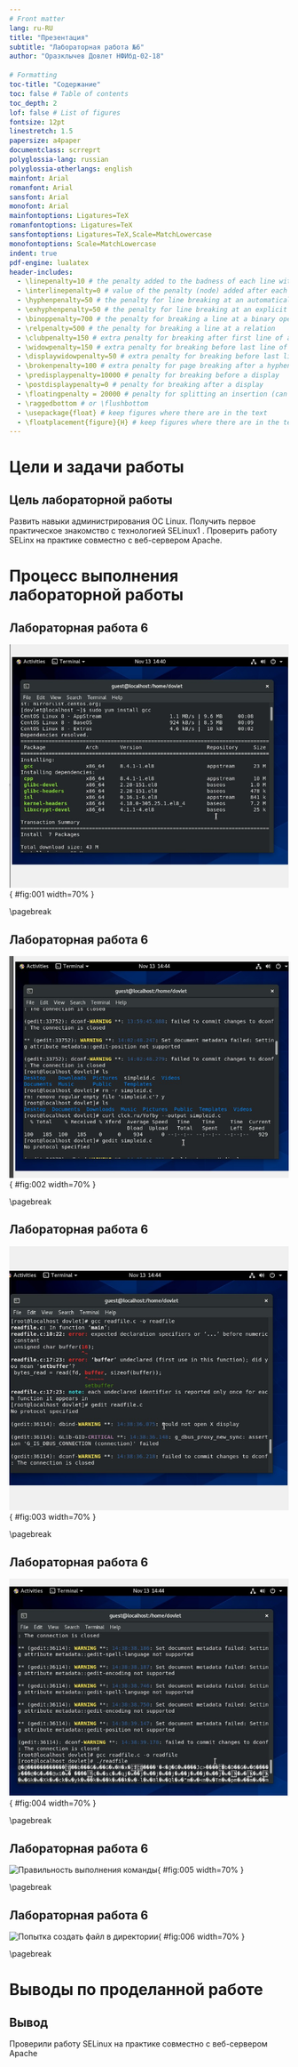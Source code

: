 ```yaml
---
# Front matter
lang: ru-RU
title: "Презентация"
subtitle: "Лабораторная работа №6"
author: "Оразклычев Довлет НФИбд-02-18"

# Formatting
toc-title: "Содержание"
toc: false # Table of contents
toc_depth: 2
lof: false # List of figures
fontsize: 12pt
linestretch: 1.5
papersize: a4paper
documentclass: scrreprt
polyglossia-lang: russian
polyglossia-otherlangs: english
mainfont: Arial
romanfont: Arial
sansfont: Arial
monofont: Arial
mainfontoptions: Ligatures=TeX
romanfontoptions: Ligatures=TeX
sansfontoptions: Ligatures=TeX,Scale=MatchLowercase
monofontoptions: Scale=MatchLowercase
indent: true
pdf-engine: lualatex
header-includes:
  - \linepenalty=10 # the penalty added to the badness of each line within a paragraph (no associated penalty node) Increasing the value makes tex try to have fewer lines in the paragraph.
  - \interlinepenalty=0 # value of the penalty (node) added after each line of a paragraph.
  - \hyphenpenalty=50 # the penalty for line breaking at an automatically inserted hyphen
  - \exhyphenpenalty=50 # the penalty for line breaking at an explicit hyphen
  - \binoppenalty=700 # the penalty for breaking a line at a binary operator
  - \relpenalty=500 # the penalty for breaking a line at a relation
  - \clubpenalty=150 # extra penalty for breaking after first line of a paragraph
  - \widowpenalty=150 # extra penalty for breaking before last line of a paragraph
  - \displaywidowpenalty=50 # extra penalty for breaking before last line before a display math
  - \brokenpenalty=100 # extra penalty for page breaking after a hyphenated line
  - \predisplaypenalty=10000 # penalty for breaking before a display
  - \postdisplaypenalty=0 # penalty for breaking after a display
  - \floatingpenalty = 20000 # penalty for splitting an insertion (can only be split footnote in standard LaTeX)
  - \raggedbottom # or \flushbottom
  - \usepackage{float} # keep figures where there are in the text
  - \floatplacement{figure}{H} # keep figures where there are in the text
---
```


# Цели и задачи работы

## Цель лабораторной работы

Развить навыки администрирования ОС Linux. Получить первое практическое знакомство с технологией SELinux1
.
Проверить работу SELinx на практике совместно с веб-сервером
Apache.

# Процесс выполнения лабораторной работы

## Лабораторная работа 6

![Создание пользователя guest](image/1.jpg){ #fig:001 width=70% }

\pagebreak

## Лабораторная работа 6

![Переход на пользователя guest](image/2.jpg){ #fig:002 width=70% }

\pagebreak

## Лабораторная работа 6

![Команды: pwd, whoami, id, groups](image/3.jpg){ #fig:003 width=70% }

\pagebreak

## Лабораторная работа 6

![Команда cat /etc/passwd с фильтром и без](image/4.jpg){ #fig:004 width=70% }

\pagebreak

## Лабораторная работа 6

![Правильность выполнения команды](image/5.jpg){ #fig:005 width=70% }

\pagebreak

## Лабораторная работа 6

![Попытка создать файл в директории](image/6.jpg){ #fig:006 width=70% }

\pagebreak

# Выводы по проделанной работе

## Вывод

Проверили работу SELinux на практике совместно с веб-сервером Apache